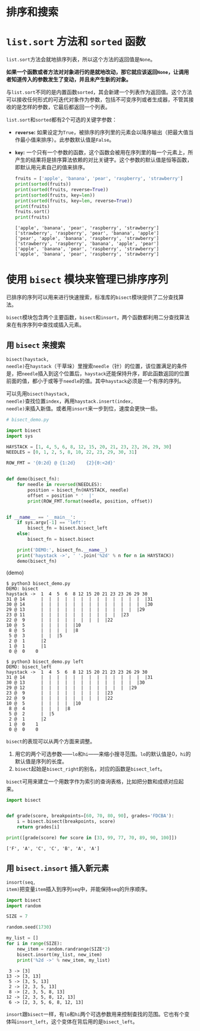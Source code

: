 # 排序和搜索

# `list.sort` 方法和 `sorted` 函数

<code>list.sort</code>方法会就地排序列表，所以这个方法的返回值是<code>None</code>。

**如果一个函数或者方法对对象进行的是就地改动，那它就应该返回<code>None</code>，让调用者知道传入的参数发生了变动，并且未产生新的对象。**

与<code>list.sort</code>不同的是内置函数<code>sorted</code>，其会新建一个列表作为返回值。这个方法可以接收任何形式的可迭代对象作为参数，包括不可变序列或者生成器，不管其接收的是怎样的参数，它最后都返回一个列表。

<code>list.sort</code>和<code>sorted</code>都有2个可选的关键字参数：

-   **`reverse`:** 如果设定为<code>True</code>，被排序的序列里的元素会以降序输出（把最大值当作最小值来排序）。此参数默认值是<code>False</code>。
-   **`key`:** 一个只有一个参数的函数，这个函数会被用在序列里的每一个元素上，所产生的结果将是排序算法依赖的对比关键字。这个参数的默认值是恒等函数，即默认用元素自己的值来排序。

    ```python
    fruits = ['apple', 'banana', 'pear', 'raspberry', 'strawberry']
    print(sorted(fruits))
    print(sorted(fruits, reverse=True))
    print(sorted(fruits, key=len))
    print(sorted(fruits, key=len, reverse=True))
    print(fruits)
    fruits.sort()
    print(fruits)
    ```

        ['apple', 'banana', 'pear', 'raspberry', 'strawberry']
        ['strawberry', 'raspberry', 'pear', 'banana', 'apple']
        ['pear', 'apple', 'banana', 'raspberry', 'strawberry']
        ['strawberry', 'raspberry', 'banana', 'apple', 'pear']
        ['apple', 'banana', 'pear', 'raspberry', 'strawberry']
        ['apple', 'banana', 'pear', 'raspberry', 'strawberry']


# 使用 `bisect` 模块来管理已排序序列

已排序的序列可以用来进行快速搜索，标准库的<code>bisect</code>模块提供了二分查找算法。

<code>bisect</code>模块包含两个主要函数，<code>bisect</code>和<code>insort</code>，两个函数都利用二分查找算法来在有序序列中查找或插入元素。


## 用 `bisect` 来搜索

<code>bisect(haystack, needle)</code>在<code>haystack</code>（干草垛）里搜索<code>needle</code>（针）的位置，该位置满足的条件是，把<code>needle</code>插入到这个位置后，<code>haystack</code>还能保持升序，即此函数返回的位置前面的值，都小于或等于<code>needle</code>的值。其中<code>haystack</code>必须是一个有序的序列。

可以先用<code>bisect(haystack, needle)</code>查找位置<code>index</code>，再用<code>haystack.insert(index, needle)</code>来插入新值。或者用<code>insort</code>来一步到位，速度会更快一些。

```python
# bisect_demo.py

import bisect
import sys

HAYSTACK = [1, 4, 5, 6, 8, 12, 15, 20, 21, 23, 23, 26, 29, 30]
NEEDLES = [0, 1, 2, 5, 8, 10, 22, 23, 29, 30, 31]

ROW_FMT = '{0:2d} @ {1:2d}    {2}{0:<2d}'


def demo(bisect_fn):
    for needle in reversed(NEEDLES):
        position = bisect_fn(HAYSTACK, needle)
        offset = position * '  |'
        print(ROW_FMT.format(needle, position, offset))


if __name__ == '__main__':
    if sys.argv[-1] == 'left':
        bisect_fn = bisect.bisect_left
    else:
        bisect_fn = bisect.bisect

    print('DEMO:', bisect_fn.__name__)
    print('haystack ->', ' '.join('%2d' % n for n in HAYSTACK))
    demo(bisect_fn)
```

(demo)

    $ python3 bisect_demo.py
    DEMO: bisect
    haystack ->  1  4  5  6  8 12 15 20 21 23 23 26 29 30
    31 @ 14      |  |  |  |  |  |  |  |  |  |  |  |  |  |31
    30 @ 14      |  |  |  |  |  |  |  |  |  |  |  |  |  |30
    29 @ 13      |  |  |  |  |  |  |  |  |  |  |  |  |29
    23 @ 11      |  |  |  |  |  |  |  |  |  |  |23
    22 @  9      |  |  |  |  |  |  |  |  |22
    10 @  5      |  |  |  |  |10
     8 @  5      |  |  |  |  |8
     5 @  3      |  |  |5
     2 @  1      |2
     1 @  1      |1
     0 @  0    0

    $ python3 bisect_demo.py left
    DEMO: bisect_left
    haystack ->  1  4  5  6  8 12 15 20 21 23 23 26 29 30
    31 @ 14      |  |  |  |  |  |  |  |  |  |  |  |  |  |31
    30 @ 13      |  |  |  |  |  |  |  |  |  |  |  |  |30
    29 @ 12      |  |  |  |  |  |  |  |  |  |  |  |29
    23 @  9      |  |  |  |  |  |  |  |  |23
    22 @  9      |  |  |  |  |  |  |  |  |22
    10 @  5      |  |  |  |  |10
     8 @  4      |  |  |  |8
     5 @  2      |  |5
     2 @  1      |2
     1 @  0    1
     0 @  0    0

<code>bisect</code>的表现可以从两个方面来调整。

1.  用它的两个可选参数——<code>lo</code>和<code>hi</code>——来缩小搜寻范围。<code>lo</code>的默认值是0，<code>hi</code>的默认值是序列的长度。
2.  <code>bisect</code>起始是<code>bisect_right</code>的别名，对应的函数是<code>bisect_left</code>。

<code>bisect</code>可用来建立一个用数字作为索引的查询表格，比如把分数和成绩对应起来。

```python
import bisect


def grade(score, breakpoints=[60, 70, 80, 90], grades='FDCBA'):
    i = bisect.bisect(breakpoints, score)
    return grades[i]

print([grade(score) for score in [33, 99, 77, 70, 89, 90, 100]])
```

    ['F', 'A', 'C', 'C', 'B', 'A', 'A']


## 用 `bisect.insort` 插入新元素

<code>insort(seq, item)</code>把变量<code>item</code>插入到序列<code>seq</code>中，并能保持<code>seq</code>的升序顺序。

```python
import bisect
import random

SIZE = 7

random.seed(1730)

my_list = []
for i in range(SIZE):
    new_item = random.randrange(SIZE*2)
    bisect.insort(my_list, new_item)
    print('%2d ->' % new_item, my_list)
```

     3 -> [3]
    13 -> [3, 13]
     5 -> [3, 5, 13]
     2 -> [2, 3, 5, 13]
     8 -> [2, 3, 5, 8, 13]
    12 -> [2, 3, 5, 8, 12, 13]
     6 -> [2, 3, 5, 6, 8, 12, 13]

<code>insort</code>跟<code>bisect</code>一样，有<code>lo</code>和<code>hi</code>两个可选参数用来控制查找的范围。它也有个变体叫<code>insort_left</code>，这个变体在背后用的是<code>bisect_left</code>。
